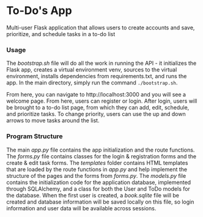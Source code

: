 # To-Do's App

Multi-user Flask application that allows users to create accounts and save, prioritize, and schedule tasks in a to-do list

### Usage

The *bootstrap.sh* file will do all the work in running the API - it initializes the Flask app, creates a virtual environment venv, sources to the virtual environment, installs dependencies from requirements.txt, and runs the app. In the main directory, simply run the command `./bootstrap.sh`.

From here, you can navigate to http://localhost:3000 and you will see a welcome page. From here, users can register or login. After login, users will be brought to a to-do list page, from which they can add, edit, schedule, and prioritize tasks. To change priority, users can use the up and down arrows to move tasks around the list.

### Program Structure

The main *app.py* file contains the app initialization and the route functions. The *forms.py* file contains classes for the login & registration forms and the create & edit task forms. The *templates* folder contains HTML templates that are loaded by the route functions in *app.py* and help implement the structure of the pages and the forms from *forms.py*. The *models.py* file contains the initialization code for the application database, implemented through SQLAlchemy, and a class for both the User and ToDo models for the database. When the first user is created, a *book.sqlite* file will be created and database information will be saved locally on this file, so login information and user data will be available across sessions.
